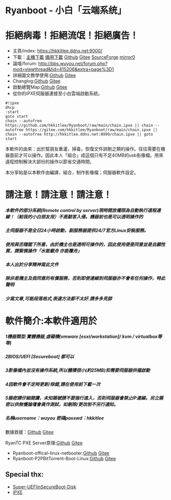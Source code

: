 # Ryanboot - 小白「云端系统」
# 拒絕病毒！拒絕流氓！拒絕廣告！

* 主頁/index: https://hkkitlee.ddns.net:9000/
* 下載：[主機下載](https://hkkitlee.ddns.net:9000/ryan.zip) [備用下載](http://hkkitlee.ddns.net:8999/ryan.zip) [Github](https://github.com/hkkitlee/Ryanboot/raw/main/ryan.zip) [Gitee](https://gitee.com/hkkitlee/Ryanboot/raw/main/ryan.zip) [SourceForge](https://sourceforge.net/projects/ryanboot/files/ryan.zip/download) [mirror0](http://183.230.23.18:58000/ryanboot/ryan.zip)
* 論壇/forum: http://bbs.wuyou.net/forum.php?mod=viewthread&tid=415206&extra=page%3D1
* 詳細圖文教學使用:[Github](https://github.com/hkkitlee/Ryanboot/blob/main/setup.md) [Gitee](https://gitee.com/hkkitlee/Ryanboot/blob/main/setup.md)
* Changlog:[Github](https://github.com/hkkitlee/Ryanboot/blob/main/changelog) [Gitee](https://gitee.com/hkkitlee/Ryanboot/blob/main/changelog)
* 啟動總覽Map:[Github](https://github.com/hkkitlee/Ryanboot/blob/main/map) [Gitee](https://gitee.com/hkkitlee/Ryanboot/blob/main/map)
* 從你的iPXE伺服器連接至小白雲端啟動系統。
```
#!ipxe 
dhcp
:start
goto start
chain --autofree https://github.com/hkkitlee/Ryanboot/raw/main/chain.ipxe || chain --autofree https://gitee.com/hkkitlee/Ryanboot/raw/main/chain.ipxe || chain --autofree http://hkkitlee.ddns.net:8999/chain.ipxe || goto start
```

本軟件的由來：出於幫朋友重灌，掃毒，恢復文件誤刪之類的操作。往往需要在機器面前才可以操作。因此本人「組合」成這個只有不足40MB的usb影像檔。用來遠程控制解決大部份的操作以節省交通時間。

本分享帖是以本軟件由編譯，組合，制作影像檔；伺服器軟件設定。


# 請注意！請注意！請注意！
##### 本軟件的部分系統(Remote control by server)現時開放權限為自動執行遠程連線！（給我的小白朋友用）不是駭客入侵。機器前也是可以透明操作的
##### 主伺服器不是全日24小時啟動，副服務器提供24/7官方Linux安裝服務。
##### 使用與否隨閣下所喜，由於機主也是透明可操作的，因此使用便是同意並是自願性質，請緊慎操作「水能載舟 亦能覆舟」
##### 本人出於分享精神寫此文件
##### 除非是機主及我同意的有償服務，否則即使連線到伺服器亦不會有任何操作，特此聲明
##### 少寫文章,可能段落格式,表達方法都不太好.請多多見諒


# 軟件簡介:本軟件適用於
##### 1機器類型:實體機器,虛礙機(vmware [esxi/workstation]/ kvm / virtualbox等等)
##### 2BIOS/UEFI [Secureboot] 都可以
##### 3影像檔內並沒有操作系統,所以體積很小(約25MB)和需要伺服器供檔啟動
##### 4因軟件會不定時更新/除錯,請在使用前下載一次
##### 5賬密請仔細閱讀，未知賬號請不要強行進入，否則伺服器會禁止IP連線。另立賬密以供無懮論壇會員作測試，如刪除/更改恕不另行通知。

##### 名稱username：wuyou  密碼passwd：hkkitlee

數據救援：[Github](https://github.com/hkkitlee/Ryanboot/blob/main/rescue.md) [Gitee](https://gitee.com/hkkitlee/Ryanboot/blob/main/rescue.md)

RyanTC PXE Server原理:[Github](https://github.com/hkkitlee/Ryanboot/blob/main/RyanTC.md) [Gitee](https://gitee.com/hkkitlee/Ryanboot/blob/main/RyanTC.md)

* Ryanboot-offical-linux-netbooter:[Github](https://github.com/hkkitlee/Ryanboot-offical-linux-netbooter) [Gitee](https://gitee.com/hkkitlee/Ryanboot-offical-linux-netbooter)
* Ryanboot-P2PBitTorrent-Boot-Linux:[Github](https://github.com/hkkitlee/Ryanboot-P2PBitTorrent-Boot-Linux) [Gitee](https://gitee.com/hkkitlee/Ryanboot-P2PBitTorrent-Boot-Linux)

## Special thx:
* [Super-UEFIinSecureBoot-Disk](https://github.com/ValdikSS/Super-UEFIinSecureBoot-Disk)
* [iPXE](https://ipxe.org/)
